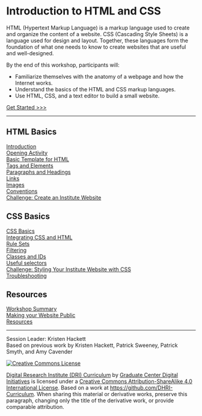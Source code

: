 

# Introduction to HTML and CSS

HTML (Hypertext Markup Language) is a markup language used to create and organize the content of a website. CSS (Cascading Style Sheets) is a language used for design and layout. Together, these languages form the foundation of what one needs to know to create websites that are useful and well-designed.

By the end of this workshop, participants will:

- Familiarize themselves with the anatomy of a webpage and how the Internet works.
- Understand the basics of the HTML and CSS markup languages.
- Use HTML, CSS, and a text editor to build a small website.

[Get Started >>>](sections/introduction.md)

-----

## HTML Basics

[Introduction](sections/introduction.md)  
[Opening Activity](sections/opening_activity.md)  
[Basic Template for HTML](sections/basic.md)  
[Tags and Elements](sections/elements.md)  
[Paragraphs and Headings](sections/p_and_h.md)  
[Links](sections/links.md)  
[Images](sections/images.md)  
[Conventions](sections/conventions.md)  
[Challenge: Create an Institute Website](sections/create_site.md)  

## CSS Basics

[CSS Basics](sections/css_basic.md)  
[Integrating CSS and HTML](sections/integration.md)  
[Rule Sets](sections/rules.md)  
[Filtering](sections/filter.md)  
[Classes and IDs](sections/classes.md)  
[Useful selectors](sections/selectors.md)  
[Challenge: Styling Your Institute Website with CSS](sections/creating_stylesheet.md)  
[Troubleshooting](sections/troubleshooting.md)  

## Resources

[Workshop Summary](sections/summary.md)  
[Making your Website Public](sections/public.md)  
[Resources](sections/resource.md)  

-----

Session Leader: Kristen Hackett  
Based on previous work by Kristen Hackett, Patrick Sweeney, Patrick Smyth, and Amy Cavender

[![Creative Commons License](https://i.creativecommons.org/l/by-sa/4.0/88x31.png)](http://creativecommons.org/licenses/by-sa/4.0/)

[Digital Research Institute (DRI) Curriculum](http://purl.org/dc/terms/) by [Graduate Center Digital Initiatives](https://gcdi.commons.gc.cuny.edu/) is licensed under a [Creative Commons Attribution-ShareAlike 4.0 International License](http://creativecommons.org/licenses/by-sa/4.0/). Based on a work at <https://github.com/DHRI-Curriculum>. When sharing this material or derivative works, preserve this paragraph, changing only the title of the derivative work, or provide comparable attribution.
